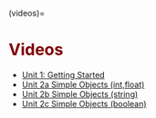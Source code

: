 (videos)=
# <font color="maroon">Videos</font> 

- [Unit 1: Getting Started](https://youtu.be/KkVIb-Ckh4M)
- [Unit 2a Simple Objects (int,float)](https://youtu.be/j0ALuDOrLMk)
- [Unit 2b Simple Objects (string)](https://youtu.be/wIBPX17sB48)
- [Unit 2c Simple Objects (boolean)](https://youtu.be/uTZuP6tRgd4)

